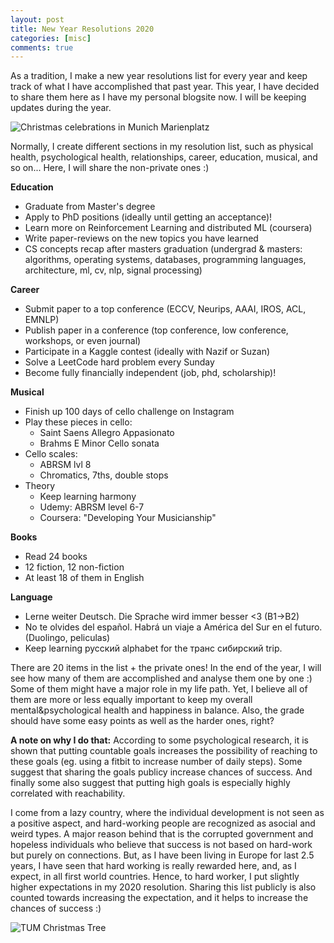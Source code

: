 ```yaml
---
layout: post
title: New Year Resolutions 2020  
categories: [misc]
comments: true
---
```


As a tradition, I make a new year resolutions list for every year and keep track of what I have accomplished that past year. This year, I have decided to share them here as I have my personal blogsite now. I will be keeping updates during the year.

![Christmas celebrations in Munich Marienplatz](/images/munich.png "Munich")

Normally, I create different sections in my resolution list, such as physical health, psychological health, relationships, career, education, musical, and so on... Here, I will share the non-private ones :) 

**Education**
- Graduate from Master's degree
- Apply to PhD positions (ideally until getting an acceptance)!
- Learn more on Reinforcement Learning and distributed ML (coursera)
- Write paper-reviews on the new topics you have learned
- CS concepts recap after masters graduation (undergrad & masters: algorithms, operating systems, databases, programming languages, architecture, ml, cv, nlp, signal processing)

**Career**
- Submit paper to a top conference (ECCV, Neurips, AAAI, IROS, ACL, EMNLP)
- Publish paper in a conference (top conference, low conference, workshops, or even journal)
- Participate in a Kaggle contest (ideally with Nazif or Suzan)
- Solve a LeetCode hard problem every Sunday
- Become fully financially independent (job, phd, scholarship)!

**Musical**
- Finish up 100 days of cello challenge on Instagram
- Play these pieces in cello:
	- Saint Saens Allegro Appasionato 
	- Brahms E Minor Cello sonata
- Cello scales:
	- ABRSM lvl 8
	- Chromatics, 7ths, double stops
- Theory
	- Keep learning harmony
	- Udemy: ABRSM level 6-7 
	- Coursera: "Developing Your Musicianship"

**Books**
- Read 24 books
- 12 fiction, 12 non-fiction
- At least 18 of them in English

**Language**
- Lerne weiter Deutsch. Die Sprache wird immer besser <3 (B1->B2)
- No te olvides del español. Habrá un viaje a América del Sur en el futuro. (Duolingo, peliculas)
- Keep learning русский alphabet for the транс сибирский trip.

There are 20 items in the list + the private ones! In the end of the year, I will see how many of them are accomplished and analyse them one by one :) Some of them might have a major role in my life path. Yet, I believe all of them are more or less equally important to keep my overall mental&psychological health and happiness in balance. Also, the grade should have some easy points as well as the harder ones, right? 

**A note on why I do that:** According to some psychological research, it is shown that putting countable goals increases the possibility of reaching to these goals (eg. using a fitbit to increase number of daily steps). Some suggest that sharing the goals publicy increase chances of success. And finally some also suggest that putting high goals is especially highly correlated with reachability.

I come from a lazy country, where the individual development is not seen as a positive aspect, and hard-working people are recognized as asocial and weird types. A major reason behind that is the corrupted government and hopeless individuals who believe that success is not based on hard-work but purely on connections. But, as I have been living in Europe for last 2.5 years, I have seen that hard working is really rewarded here, and, as I expect, in all first world countries. Hence, to hard worker, I put slightly higher expectations in my 2020 resolution. Sharing this list publicly is also counted towards increasing the expectation, and it helps to increase the chances of success :)  

![TUM Christmas Tree](/images/tum.png "TUM")




